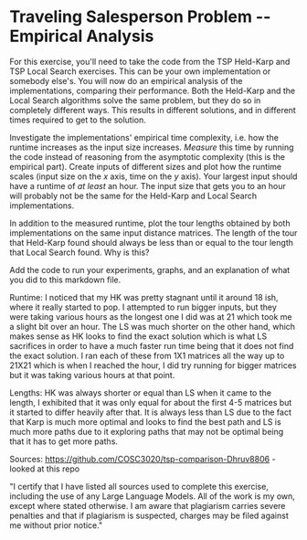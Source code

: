 # Traveling Salesperson Problem -- Empirical Analysis

For this exercise, you'll need to take the code from the TSP Held-Karp and TSP
Local Search exercises. This can be your own implementation or somebody else's.
You will now do an empirical analysis of the implementations, comparing their
performance. Both the Held-Karp and the Local Search algorithms solve the same
problem, but they do so in completely different ways. This results in different
solutions, and in different times required to get to the solution.

Investigate the implementations' empirical time complexity, i.e. how the runtime
increases as the input size increases. *Measure* this time by running the code
instead of reasoning from the asymptotic complexity (this is the empirical
part). Create inputs of different sizes and plot how the runtime scales (input
size on the $x$ axis, time on the $y$ axis). Your largest input should have a
runtime of *at least* an hour. The input size that gets you to an hour will
probably not be the same for the Held-Karp and Local Search implementations.

In addition to the measured runtime, plot the tour lengths obtained by both
implementations on the same input distance matrices. The length of the tour that
Held-Karp found should always be less than or equal to the tour length that
Local Search found. Why is this?

Add the code to run your experiments, graphs, and an explanation of what you did
to this markdown file.

Runtime: I noticed that my HK was pretty stagnant until it around 18 ish, where it really started to pop. I attempted to run bigger inputs, but they were taking various hours as the longest one I did was at 21 which took me a slight bit over an hour. The LS was much shorter on the other hand, which makes sense as HK looks to find the exact solution which is what LS sacrifices in order to have a much faster run time being that it does not find the exact solution. I ran each of these from 1X1 matrices all the way up to 21X21 which is when I reached the hour, I did try running for bigger matrices but it was taking various hours at that point. 

Lengths: HK was always shorter or equal than LS when it came to the length, I exhibited that it was only equal for about the first 4-5 matrices but it started to differ heavily after that. It is always less than LS due to the fact that Karp is much more optimal and looks to find the best path and LS is much more paths due to it exploring paths that may not be optimal being that it has to get more paths. 

Sources: 
https://github.com/COSC3020/tsp-comparison-Dhruv8806 - looked at this repo 


"I certify that I have listed all sources used to complete this exercise, including the use of any Large Language Models. All of the work is my own, except where stated otherwise. I am aware that plagiarism carries severe penalties and that if plagiarism is suspected, charges may be filed against me without prior notice."
